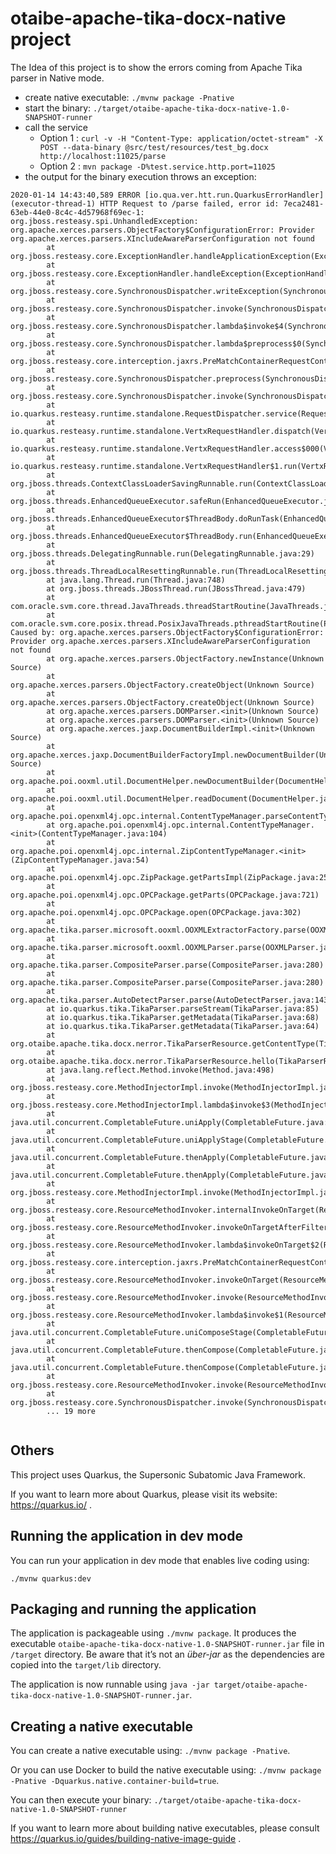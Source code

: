 # otaibe-apache-tika-docx-native project

The Idea of this project is to show the errors coming from Apache Tika parser in Native mode.

- create native executable: `./mvnw package -Pnative`
- start the binary: `./target/otaibe-apache-tika-docx-native-1.0-SNAPSHOT-runner`
- call the service
    - Option 1 : `curl -v -H "Content-Type: application/octet-stream" -X POST --data-binary @src/test/resources/test_bg.docx http://localhost:11025/parse`
    - Option 2 : `mvn package -D%test.service.http.port=11025`
- the output for the binary execution throws an exception: 
```
2020-01-14 14:43:40,589 ERROR [io.qua.ver.htt.run.QuarkusErrorHandler] (executor-thread-1) HTTP Request to /parse failed, error id: 7eca2481-63eb-44e0-8c4c-4d57968f69ec-1: org.jboss.resteasy.spi.UnhandledException: org.apache.xerces.parsers.ObjectFactory$ConfigurationError: Provider org.apache.xerces.parsers.XIncludeAwareParserConfiguration not found
        at org.jboss.resteasy.core.ExceptionHandler.handleApplicationException(ExceptionHandler.java:106)
        at org.jboss.resteasy.core.ExceptionHandler.handleException(ExceptionHandler.java:372)
        at org.jboss.resteasy.core.SynchronousDispatcher.writeException(SynchronousDispatcher.java:209)
        at org.jboss.resteasy.core.SynchronousDispatcher.invoke(SynchronousDispatcher.java:496)
        at org.jboss.resteasy.core.SynchronousDispatcher.lambda$invoke$4(SynchronousDispatcher.java:252)
        at org.jboss.resteasy.core.SynchronousDispatcher.lambda$preprocess$0(SynchronousDispatcher.java:153)
        at org.jboss.resteasy.core.interception.jaxrs.PreMatchContainerRequestContext.filter(PreMatchContainerRequestContext.java:363)
        at org.jboss.resteasy.core.SynchronousDispatcher.preprocess(SynchronousDispatcher.java:156)
        at org.jboss.resteasy.core.SynchronousDispatcher.invoke(SynchronousDispatcher.java:238)
        at io.quarkus.resteasy.runtime.standalone.RequestDispatcher.service(RequestDispatcher.java:73)
        at io.quarkus.resteasy.runtime.standalone.VertxRequestHandler.dispatch(VertxRequestHandler.java:120)
        at io.quarkus.resteasy.runtime.standalone.VertxRequestHandler.access$000(VertxRequestHandler.java:36)
        at io.quarkus.resteasy.runtime.standalone.VertxRequestHandler$1.run(VertxRequestHandler.java:85)
        at org.jboss.threads.ContextClassLoaderSavingRunnable.run(ContextClassLoaderSavingRunnable.java:35)
        at org.jboss.threads.EnhancedQueueExecutor.safeRun(EnhancedQueueExecutor.java:2011)
        at org.jboss.threads.EnhancedQueueExecutor$ThreadBody.doRunTask(EnhancedQueueExecutor.java:1535)
        at org.jboss.threads.EnhancedQueueExecutor$ThreadBody.run(EnhancedQueueExecutor.java:1426)
        at org.jboss.threads.DelegatingRunnable.run(DelegatingRunnable.java:29)
        at org.jboss.threads.ThreadLocalResettingRunnable.run(ThreadLocalResettingRunnable.java:29)
        at java.lang.Thread.run(Thread.java:748)
        at org.jboss.threads.JBossThread.run(JBossThread.java:479)
        at com.oracle.svm.core.thread.JavaThreads.threadStartRoutine(JavaThreads.java:460)
        at com.oracle.svm.core.posix.thread.PosixJavaThreads.pthreadStartRoutine(PosixJavaThreads.java:193)
Caused by: org.apache.xerces.parsers.ObjectFactory$ConfigurationError: Provider org.apache.xerces.parsers.XIncludeAwareParserConfiguration not found
        at org.apache.xerces.parsers.ObjectFactory.newInstance(Unknown Source)
        at org.apache.xerces.parsers.ObjectFactory.createObject(Unknown Source)
        at org.apache.xerces.parsers.ObjectFactory.createObject(Unknown Source)
        at org.apache.xerces.parsers.DOMParser.<init>(Unknown Source)
        at org.apache.xerces.parsers.DOMParser.<init>(Unknown Source)
        at org.apache.xerces.jaxp.DocumentBuilderImpl.<init>(Unknown Source)
        at org.apache.xerces.jaxp.DocumentBuilderFactoryImpl.newDocumentBuilder(Unknown Source)
        at org.apache.poi.ooxml.util.DocumentHelper.newDocumentBuilder(DocumentHelper.java:91)
        at org.apache.poi.ooxml.util.DocumentHelper.readDocument(DocumentHelper.java:165)
        at org.apache.poi.openxml4j.opc.internal.ContentTypeManager.parseContentTypesFile(ContentTypeManager.java:392)
        at org.apache.poi.openxml4j.opc.internal.ContentTypeManager.<init>(ContentTypeManager.java:104)
        at org.apache.poi.openxml4j.opc.internal.ZipContentTypeManager.<init>(ZipContentTypeManager.java:54)
        at org.apache.poi.openxml4j.opc.ZipPackage.getPartsImpl(ZipPackage.java:258)
        at org.apache.poi.openxml4j.opc.OPCPackage.getParts(OPCPackage.java:721)
        at org.apache.poi.openxml4j.opc.OPCPackage.open(OPCPackage.java:302)
        at org.apache.tika.parser.microsoft.ooxml.OOXMLExtractorFactory.parse(OOXMLExtractorFactory.java:110)
        at org.apache.tika.parser.microsoft.ooxml.OOXMLParser.parse(OOXMLParser.java:110)
        at org.apache.tika.parser.CompositeParser.parse(CompositeParser.java:280)
        at org.apache.tika.parser.CompositeParser.parse(CompositeParser.java:280)
        at org.apache.tika.parser.AutoDetectParser.parse(AutoDetectParser.java:143)
        at io.quarkus.tika.TikaParser.parseStream(TikaParser.java:85)
        at io.quarkus.tika.TikaParser.getMetadata(TikaParser.java:68)
        at io.quarkus.tika.TikaParser.getMetadata(TikaParser.java:64)
        at org.otaibe.apache.tika.docx.nerror.TikaParserResource.getContentType(TikaParserResource.java:52)
        at org.otaibe.apache.tika.docx.nerror.TikaParserResource.hello(TikaParserResource.java:38)
        at java.lang.reflect.Method.invoke(Method.java:498)
        at org.jboss.resteasy.core.MethodInjectorImpl.invoke(MethodInjectorImpl.java:151)
        at org.jboss.resteasy.core.MethodInjectorImpl.lambda$invoke$3(MethodInjectorImpl.java:122)
        at java.util.concurrent.CompletableFuture.uniApply(CompletableFuture.java:616)
        at java.util.concurrent.CompletableFuture.uniApplyStage(CompletableFuture.java:628)
        at java.util.concurrent.CompletableFuture.thenApply(CompletableFuture.java:1996)
        at java.util.concurrent.CompletableFuture.thenApply(CompletableFuture.java:110)
        at org.jboss.resteasy.core.MethodInjectorImpl.invoke(MethodInjectorImpl.java:122)
        at org.jboss.resteasy.core.ResourceMethodInvoker.internalInvokeOnTarget(ResourceMethodInvoker.java:594)
        at org.jboss.resteasy.core.ResourceMethodInvoker.invokeOnTargetAfterFilter(ResourceMethodInvoker.java:468)
        at org.jboss.resteasy.core.ResourceMethodInvoker.lambda$invokeOnTarget$2(ResourceMethodInvoker.java:421)
        at org.jboss.resteasy.core.interception.jaxrs.PreMatchContainerRequestContext.filter(PreMatchContainerRequestContext.java:363)
        at org.jboss.resteasy.core.ResourceMethodInvoker.invokeOnTarget(ResourceMethodInvoker.java:423)
        at org.jboss.resteasy.core.ResourceMethodInvoker.invoke(ResourceMethodInvoker.java:391)
        at org.jboss.resteasy.core.ResourceMethodInvoker.lambda$invoke$1(ResourceMethodInvoker.java:365)
        at java.util.concurrent.CompletableFuture.uniComposeStage(CompletableFuture.java:995)
        at java.util.concurrent.CompletableFuture.thenCompose(CompletableFuture.java:2137)
        at java.util.concurrent.CompletableFuture.thenCompose(CompletableFuture.java:110)
        at org.jboss.resteasy.core.ResourceMethodInvoker.invoke(ResourceMethodInvoker.java:365)
        at org.jboss.resteasy.core.SynchronousDispatcher.invoke(SynchronousDispatcher.java:477)
        ... 19 more


```

## Others 

This project uses Quarkus, the Supersonic Subatomic Java Framework.

If you want to learn more about Quarkus, please visit its website: https://quarkus.io/ .

## Running the application in dev mode

You can run your application in dev mode that enables live coding using:
```
./mvnw quarkus:dev
```

## Packaging and running the application

The application is packageable using `./mvnw package`.
It produces the executable `otaibe-apache-tika-docx-native-1.0-SNAPSHOT-runner.jar` file in `/target` directory.
Be aware that it’s not an _über-jar_ as the dependencies are copied into the `target/lib` directory.

The application is now runnable using `java -jar target/otaibe-apache-tika-docx-native-1.0-SNAPSHOT-runner.jar`.

## Creating a native executable

You can create a native executable using: `./mvnw package -Pnative`.

Or you can use Docker to build the native executable using: `./mvnw package -Pnative -Dquarkus.native.container-build=true`.

You can then execute your binary: `./target/otaibe-apache-tika-docx-native-1.0-SNAPSHOT-runner`

If you want to learn more about building native executables, please consult https://quarkus.io/guides/building-native-image-guide .